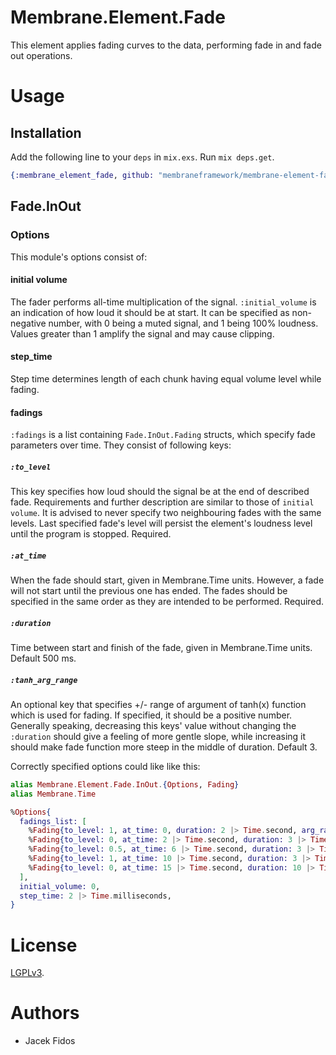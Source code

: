 # Membrane.Element.Fade

This element applies fading curves to the data, performing fade in and fade out operations.

# Usage
## Installation

Add the following line to your `deps` in `mix.exs`.  Run `mix deps.get`.

```elixir
{:membrane_element_fade, github: "membraneframework/membrane-element-fade"}
```


## Fade.InOut
### Options
This module's options consist of:

#### initial volume
The fader performs all-time multiplication of the signal. `:initial_volume` is an indication of how loud it should be at start. It can be specified as non-negative number, with 0 being a muted signal, and 1 being 100% loudness. Values greater than 1 amplify the signal and may cause clipping.
#### step_time
Step time determines length of each chunk having equal volume level while fading.
#### fadings
`:fadings` is a list containing `Fade.InOut.Fading` structs, which specify fade parameters over time. They consist of following keys:
##### `:to_level`
This key specifies how loud should the signal be at the end of described fade. Requirements and further description are similar to those of `initial volume`.
It is advised to never specify two neighbouring fades with the same levels.
Last specified fade's level will persist the element's loudness level until the program is stopped.
Required.
##### `:at_time`
When the fade should start, given in Membrane.Time units.
However, a fade will not start until the previous one has ended.
The fades should be specified in the same order as they are intended to be performed.
Required.
##### `:duration`
Time between start and finish of the fade, given in Membrane.Time units. Default 500 ms.
##### `:tanh_arg_range`
An optional key that specifies +/- range of argument of tanh(x) function which is used for fading. If specified, it should be a positive number. Generally speaking, decreasing this keys' value without changing the `:duration` should give a feeling of more gentle slope, while increasing it should make fade function more steep in the middle of duration. Default 3.

Correctly specified options could like like this:
```elixir
alias Membrane.Element.Fade.InOut.{Options, Fading}
alias Membrane.Time

%Options{
  fadings_list: [
    %Fading{to_level: 1, at_time: 0, duration: 2 |> Time.second, arg_range: 0.5},
    %Fading{to_level: 0, at_time: 2 |> Time.second, duration: 3 |> Time.second},
    %Fading{to_level: 0.5, at_time: 6 |> Time.second, duration: 3 |> Time.second},
    %Fading{to_level: 1, at_time: 10 |> Time.second, duration: 3 |> Time.second, tanh_arg_range: 5},
    %Fading{to_level: 0, at_time: 15 |> Time.second, duration: 10 |> Time.second},
  ],
  initial_volume: 0,
  step_time: 2 |> Time.milliseconds,
}
```

# License

[LGPLv3](https://www.gnu.org/licenses/lgpl-3.0.en.html).


# Authors

* Jacek Fidos
